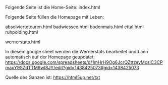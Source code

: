 Folgende Seite ist die Home-Seite:
index.html

Folgende Seite füllen die Homepage mit Leben:

absolviertetouren.html
badwiessee.html
bodenmais.html
ettal.html
ruhpolding.html

wernerstats.html




In diesem google sheet werden die Wernerstats bearbeitet undd ann automatisch auf der Homepage geupdatet:
https://docs.google.com/spreadsheets/d/1mHrH9Og6JcrQZttzevMcsIC3CPmaxY9SZdTTM9wI8JY/edit?gid=1438425073#gid=1438425073



Quelle des Ganzen ist:
https://html5up.net/txt
